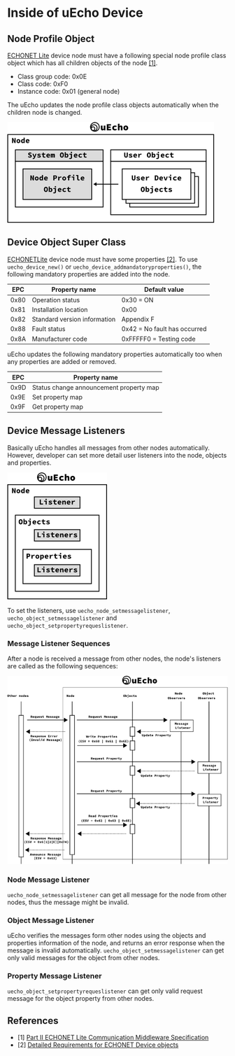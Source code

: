 # Inside of uEcho Device

## Node Profile Object

[ECHONET Lite][enet] device node must have a following special node profile class object which has all children objects of the node [\[1\]][enet-spec].

- Class group code: 0x0E
- Class code: 0xF0
- Instance code: 0x01 (general node)

The uEcho updates the node profile class objects automatically when the children node is changed.

![Device Objects](img/uecho_device_objects.png)

## Device Object Super Class

[ECHONETLite][enet] device node must have some properties [\[2\]][enet-spec]. To use `uecho_device_new()` or `uecho_device_addmandatoryproperties()`, the following mandatory properties are added into the node.

| EPC | Property name | Default value |
|---|---|---|
| 0x80 | Operation status | 0x30 = ON |
| 0x81 | Installation location | 0x00 |
| 0x82 | Standard version information | Appendix F |
| 0x88 | Fault status | 0x42 = No fault has occurred |
| 0x8A | Manufacturer code | 0xFFFFF0 = Testing code |

uEcho updates the following mandatory properties automatically too when any properties are added or removed.

| EPC | Property name |
|---|---|
| 0x9D | Status change announcement property map |
| 0x9E | Set property map  |
| 0x9F | Get property map |

## Device Message Listeners

Basically uEcho handles all messages from other nodes automatically. However, developer can set more detail user listeners into the node, objects and properties.

![Device Listeners](img/uecho_device_listeners.png)

To set the listeners, use `uecho_node_setmessagelistener`, `uecho_object_setmessagelistener` and `uecho_object_setpropertyrequeslistener`.

### Message Listener Sequences

After a node is received a message from other nodes, the node's listeners are called as the following sequences:

![Node Observers](img/uecho_node_msg_listener.png)

### Node Message Listener

`uecho_node_setmessagelistener` can get all message for the node from other nodes, thus the message might be invalid.

### Object Message Listener

uEcho verifies the messages form other nodes using the objects and properties information of the node, and returns an error response when the message is invalid automatically. `uecho_object_setmessagelistener` can get only valid messages for the object from other nodes.

### Property Message Listener

`uecho_object_setpropertyrequeslistener` can get only valid request message for the object property from other nodes.

[enet]:http://echonet.jp/english/

## References

- \[1\] [Part II ECHONET Lite Communication Middleware Specification][enet-spec]
- \[2\] [Detailed Requirements for ECHONET Device objects][enet-spec]

[enet]:http://echonet.jp/english/
[enet-spec]:http://www.echonet.gr.jp/english/spec/index.htm
